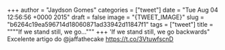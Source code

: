 
+++
author = "Jaydson Gomes"
categories = ["tweet"]
date = "Tue Aug 04 12:56:56 +0000 2015"
draft = false
image = "{TWEET_IMAGE}"
slug = "b6264c19ea596714d18060871ad33942d11847f1"
tags = ["tweet"]
title = """"If we stand still, we go..."""
+++
'If we stand still, we go backwards" Excelente artigo do @jaffathecake https://t.co/3VtuwfscnD
